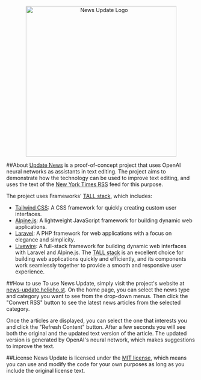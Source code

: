 <p align="center">
    <a href="http://news-update.helioho.st" target="_blank">
        <img src="http://news-update.helioho.st/img/logo.svg" 
            width="400" alt="News Update Logo">
    </a>
</p>

##About
[Update News](http://news-update.helioho.st/) is a proof-of-concept project that uses OpenAI neural networks as assistants in text editing. The project aims to demonstrate how the technology can be used to improve text editing, and uses the text of the [New York Times RSS](https://www.nytimes.com/rss) feed for this purpose.

The project uses Frameworks' [TALL stack](https://tallstack.dev/), which includes:

- [Tailwind CSS](https://tailwindcss.com/): A CSS framework for quickly creating custom user interfaces.
- [Alpine.js](https://alpinejs.dev/): A lightweight JavaScript framework for building dynamic web applications.
- [Laravel](https://laravel.com/): A PHP framework for web applications with a focus on elegance and simplicity.
- [Livewire](https://laravel-livewire.com/): A full-stack framework for building dynamic web interfaces with Laravel and Alpine.js.
The [TALL stack](https://tallstack.dev/) is an excellent choice for building web applications quickly and efficiently, and its components work seamlessly together to provide a smooth and responsive user experience.

##How to use
To use News Update, simply visit the project's website at [news-update.helioho.st](http://news-update.helioho.st/). On the home page, you can select the news type and category you want to see from the drop-down menus. Then click the "Convert RSS" button to see the latest news articles from the selected category.

Once the articles are displayed, you can select the one that interests you and click the "Refresh Content" button. After a few seconds you will see both the original and the updated text version of the article. The updated version is generated by OpenAI's neural network, which makes suggestions to improve the text.

##License
News Update is licensed under the [MIT license](https://opensource.org/licenses/MIT), which means you can use and modify the code for your own purposes as long as you include the original license text.
